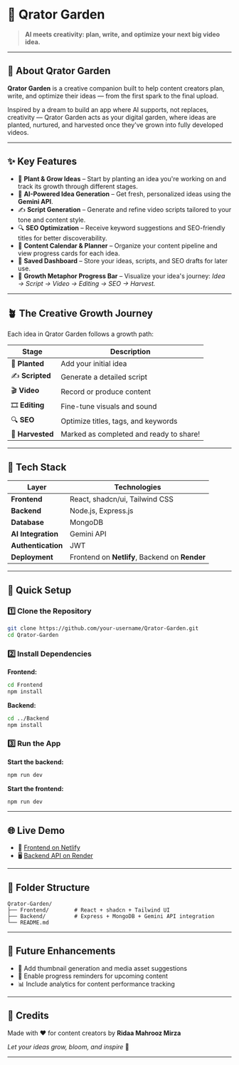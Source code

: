 # 🌿 Qrator Garden

> **AI meets creativity: plan, write, and optimize your next big video idea.**

---

## 🌱 About Qrator Garden

**Qrator Garden** is a creative companion built to help content creators plan, write, and optimize their ideas — from the first spark to the final upload.

Inspired by a dream to build an app where AI supports, not replaces, creativity — Qrator Garden acts as your digital garden, where ideas are planted, nurtured, and harvested once they've grown into fully developed videos.

---

## ✨ Key Features

- 🌱 **Plant & Grow Ideas** – Start by planting an idea you're working on and track its growth through different stages.
- 🧠 **AI-Powered Idea Generation** – Get fresh, personalized ideas using the **Gemini API**.
- ✍️ **Script Generation** – Generate and refine video scripts tailored to your tone and content style.
- 🔍 **SEO Optimization** – Receive keyword suggestions and SEO-friendly titles for better discoverability.
- 📆 **Content Calendar & Planner** – Organize your content pipeline and view progress cards for each idea.
- 💾 **Saved Dashboard** – Store your ideas, scripts, and SEO drafts for later use.
- 🌻 **Growth Metaphor Progress Bar** – Visualize your idea's journey: *Idea → Script → Video → Editing → SEO → Harvest.*

---

## 🪴 The Creative Growth Journey

Each idea in Qrator Garden follows a growth path:

| Stage | Description |
|-------|-------------|
| 🌱 **Planted** | Add your initial idea |
| ✍️ **Scripted** | Generate a detailed script |
| 🎬 **Video** | Record or produce content |
| 🎞️ **Editing** | Fine-tune visuals and sound |
| 🔍 **SEO** | Optimize titles, tags, and keywords |
| 🌾 **Harvested** | Marked as completed and ready to share! |

---

## 🧰 Tech Stack

| Layer | Technologies |
|-------|--------------|
| **Frontend** | React, shadcn/ui, Tailwind CSS |
| **Backend** | Node.js, Express.js |
| **Database** | MongoDB |
| **AI Integration** | Gemini API |
| **Authentication** | JWT |
| **Deployment** | Frontend on **Netlify**, Backend on **Render** |

---

## 🚀 Quick Setup

### 1️⃣ Clone the Repository

```bash
git clone https://github.com/your-username/Qrator-Garden.git
cd Qrator-Garden
```

### 2️⃣ Install Dependencies

**Frontend:**
```bash
cd Frontend
npm install
```

**Backend:**
```bash
cd ../Backend
npm install
```

### 3️⃣ Run the App

**Start the backend:**
```bash
npm run dev
```

**Start the frontend:**
```bash
npm run dev
```

---

## 🌐 Live Demo

- 🔗 [Frontend on Netlify](#)
- 🖥️ [Backend API on Render](#)

---

## 🧩 Folder Structure

```
Qrator-Garden/
├── Frontend/        # React + shadcn + Tailwind UI
├── Backend/         # Express + MongoDB + Gemini API integration
└── README.md
```

---

## 📅 Future Enhancements

- 🎨 Add thumbnail generation and media asset suggestions
- 🔔 Enable progress reminders for upcoming content
- 📊 Include analytics for content performance tracking

---

## 💖 Credits

Made with ❤️ for content creators by **Ridaa Mahrooz Mirza**

*Let your ideas grow, bloom, and inspire* 🌻

---




